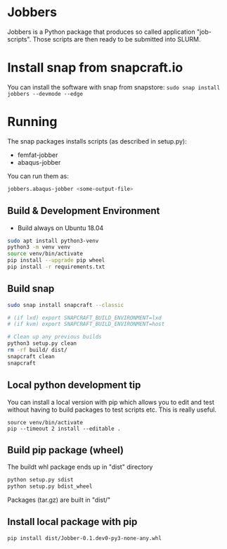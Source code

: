 # Jobbers
Jobbers is a Python package that produces so called application "job-scripts".
Those scripts are then ready to be submitted into SLURM.

# Install snap from snapcraft.io
You can install the software with snap from snapstore:
```sudo snap install jobbers --devmode --edge```

# Running
The snap packages installs scripts (as described in setup.py):
* femfat-jobber
* abaqus-jobber

You can run them as:
```bash
jobbers.abaqus-jobber <some-output-file>
```

## Build & Development Environment
* Build always on Ubuntu 18.04

```bash
sudo apt install python3-venv
python3 -m venv venv
source venv/bin/activate
pip install --upgrade pip wheel
pip install -r requirements.txt
```
## Build snap

```bash
sudo snap install snapcraft --classic

# (if lxd) export SNAPCRAFT_BUILD_ENVIRONMENT=lxd
# (if kvm) export SNAPCRAFT_BUILD_ENVIRONMENT=host

# Clean up any previous builds
python3 setup.py clean
rm -rf build/ dist/
snapcraft clean
snapcraft
```

## Local python development tip
You can install a local version with pip which allows you to edit and test without having to build packages to test scripts etc. This is really useful.
```
source venv/bin/activate
pip --timeout 2 install --editable .
```

## Build pip package (wheel)
The buildt whl package ends up in "dist" directory
```bash
python setup.py sdist
python setup.py bdist_wheel
```
Packages (tar.gz)  are built in "dist/"

## Install local package with pip
```bash
pip install dist/Jobber-0.1.dev0-py3-none-any.whl
```

